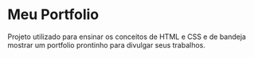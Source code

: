 # Meu Portfolio

Projeto utilizado para ensinar os conceitos de HTML e CSS e de bandeja mostrar um portfolio prontinho para divulgar seus trabalhos.

